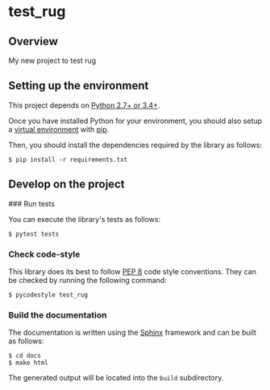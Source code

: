 # test_rug

## Overview

My new project to test rug

## Setting up the environment

This project depends on [Python 2.7+ or 3.4+](https://www.python.org/).

Once you have installed Python for your environment, you
should also setup a [virtual environment](https://virtualenv.pypa.io/en/stable/)
with [pip](https://pip.pypa.io/en/stable/installing/).

Then, you should install the dependencies required by
the library as follows:

```
$ pip install -r requirements.txt
```

## Develop on the project

### Run tests

You can execute the library's tests as follows:

```
$ pytest tests
```

### Check code-style

This library does its best to follow
[PEP 8](https://www.python.org/dev/peps/pep-0008/) code style conventions. They
can be checked by running the following command:

```
$ pycodestyle test_rug
```

### Build the documentation

The documentation is written using the
[Sphinx](http://www.sphinx-doc.org/en/stable/) framework and can be built
as follows:

```
$ cd docs
$ make html
```

The generated output will be located into the `build` subdirectory.

